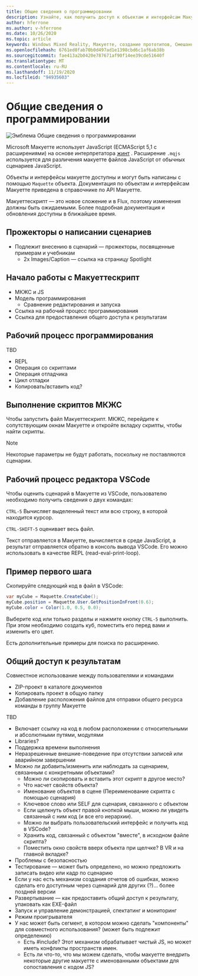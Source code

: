 ```yaml
---
title: Общие сведения о программировании
description: Узнайте, как получить доступ к объектам и интерфейсам Макуетте с помощью сценариев.
author: hferrone
ms.author: v-hferrone
ms.date: 10/26/2020
ms.topic: article
keywords: Windows Mixed Reality, Макуетте, создание прототипов, Смешанная реальность, виртуальная реальность, VR, MR, обратная связь, центр обратной связи, ошибки
ms.openlocfilehash: 6761ed0fab70b0d497ad1e1398cbd6c1af6ab38b
ms.sourcegitcommit: fae413a2b0420e787671af90f14ee39cde51640f
ms.translationtype: MT
ms.contentlocale: ru-RU
ms.lasthandoff: 11/19/2020
ms.locfileid: "94935603"
---
```

# <a name="programming-overview"></a>Общие сведения о программировании

<!-- TODO(Harrison): Need consolidated logo with text -->

![Эмблема](../images/MaquetteIcon.png) Общие сведения о программировании

Microsoft Макуетте использует JavaScript (ECMAScript 5,1 с расширениями) на основе интерпретатора [жинт](https://github.com/sebastienros/jint) . Расширение `.mqjs` используется для различения макуетте файлов JavaScript от обычных сценариев JavaScript.

<!-- TODO(Stefan): Need more context and high-level explanation of Maquette objects, their accessible interfaces, and functionality. 
                   - What can they do and what problems can they solve?
                   - Is there a specific link to the Maquette object API that can be included here?  
-->
Объекты и интерфейсы макуетте доступны и могут быть написаны с помощью `Maquette` объекта. Документация по объектам и интерфейсам Макуетте приведена в справочнике по API Макуетте.

<!-- TODO(Stefan): Link to roadmap information, which hasn't been documented yet. -->
Макуеттескрипт — это новое сложение и в Flux, поэтому изменения должны быть ожидаемыми. Более подробная документация и обновления доступны в ближайшее время.

<!-- TODO(Stefan): Is Spotlights a component or added functionality of Maquette? -->
## <a name="spotlights-on-scripting"></a>Прожекторы о написании сценариев

* Подлежит внесению в сценарий — прожекторы, посвященные примерам и учебникам
  * 2x Images/Caption — ссылка на страницу Spotlight

<!-- TODO(Stefan): Each of these bullets need to be fleshed out. -->
## <a name="getting-started-with-maquettescript"></a>Начало работы с Макуеттескрипт

* МКЖС и JS
* Модель программирования
  * Сравнение редактирования и запуска
* Ссылка на рабочий процесс программирования
* Ссылка для предоставления общего доступа к результатам

## <a name="programming-workflow"></a>Рабочий процесс программирования

<!-- TODO(Stefan): Which of these bullets are no longer TBD? We only want to include documentation on existing content. -->
TBD
* REPL
* Операция со скриптами
* Операция отладчика
* Цикл отладки
* Копировать/вставить код?

## <a name="running-mqjs-scripts"></a>Выполнение скриптов МКЖС

<!-- TODO(Stefan): Need screenshot -->
Чтобы запустить файл Макуеттескрипт. МКЖС, перейдите к сопутствующим окнам Макуетте и откройте вкладку скрипты, чтобы найти скрипты.

> [!NOTE] 
> Некоторые параметры не будут работать, поскольку не поставляются сценарии.

## <a name="vscode-editor-workflow"></a>Рабочий процесс редактора VSCode

Чтобы оценить сценарий в Макуетте из VSCode, пользователю необходимо получить сведения о двух командах:

   `CTRL-5` Вычисляет выделенный текст или всю строку, в которой находится курсор. 

   `CTRL-SHIFT-5` оценивает весь файл.

<!-- TODO(Stefan): This could use a nice simple infographic of the REPL loop. -->
Текст отправляется в Макуетте, вычисляется в среде JavaScript, а результат отправляется обратно в консоль вывода VSCode. Его можно использовать в качестве REPL (read-eval-print-loop).

## <a name="example-first-step"></a>Пример первого шага

<!-- TODO(Stefan): What kind of file, a C# or .mqjs file? -->
Скопируйте следующий код в файл в VSCode:

```csharp
var myCube = Maquette.CreateCube();
myCube.position = Maquette.User.GetPositionInFront(0.6);
myCube.color = Color(1.0, 0.5, 0.0);
```

<!-- TODO(Stefan): Need screenshot. -->
Выберите код или только разделы и нажмите кнопку `CTRL-5` выполнить. При этом необходимо создать куб, поместить его перед вами и изменить его цвет.

Есть дополнительные примеры для поиска по расширению.

## <a name="sharing-results"></a>Общий доступ к результатам

<!-- TODO(Stefan): Need to fill in content/context for these bullets. If there's a lot of content, we might consider breaking this out into it's own doc. -->
Совместное использование между пользователями и командами
* ZIP-проект в каталоге документов
* Копировать проект в общую папку
* Добавление расположения файлов для отправки общего ресурса команды в группу Макуетте

<!-- TODO(Stefan): Need to break these out into their own sections and fill in the missing content/context. 
                   - Which of these is accessible now and not TBD?
-->
TBD
* Включает ссылку на код в любом расположении с относительными и абсолютными путями, модулями
* Libraries?
* Поддержка времени выполнения
* Неразрешенные внешние-поведение при отсутствии записей или аварийном завершении
* Можно ли добавить/изменить или наблюдать за сценарием, связанным с конкретными объектами?
  * Можно ли скопировать и вставить этот скрипт в другое место?
  * Что насчет свойств объекта?
  * Именование объектов в сцене (Переименование скрипта с помощью сценария)
  * Ключевое слово или SELF для сценария, связанного с объектом
  * Если щелкнуть объект правой кнопкой мыши, можно ли увидеть связанный с ним код (и все его иерархии).
  * Можно ли выбрать пользовательский интерфейс и получить код в VSCode?
  * Хранить код, связанный с объектом "вместе", в исходном файле скрипта?
  * Поместить окно свойств вверх объекта при щелчке? В VR и на главной вкладке?
* Проблемы с безопасностью
* Тестирование — может быть определено, но можно предложить записать видео или кадр по сценарию
* Если у нас есть механизм создания отчетов об ошибках, можно сделать его доступным через сценарий для других (?)... более поздней версии
* Развертывание — как предоставить общий доступ к результату, упаковать как EXE-файл
* Запуск и управление демонстрацией, спектатинг и мониторинг
* Режим проигрывателя
* У нас может быть сегмент, в котором можно сделать "компоненты" для совместного использования? (может быть подлежит определению)
  * Есть #include? Этот механизм обрабатывает чистый JS, но может иметь конфликты пространств имен.
  * Есть ли что-то, что мы можем сделать, чтобы макуетте внедрить некоторые другие макуетте с именованными объектами для сопоставления с кодом JS?
